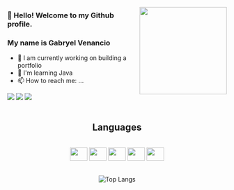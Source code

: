 
</p align="center">
<img align="right" height="200" src="https://media.giphy.com/media/jdOm0IddQuJP2/giphy.gif" />
<p align="center">

<div>
<h3>👋 Hello! Welcome to my Github profile.</h2>
<h3>My name is Gabryel Venancio</h2>
</div>

- 🔭 I am currently working on building a portfolio
- 🌱 I'm learning Java
- 📫 How to reach me: ...

<div>
<a align="center" href="https://www.instagram.com/gabryel.xpp/?next=%2F" target="_blank">
  <img src="https://img.shields.io/badge/-Instagram-%23E4405F?style=for-the-badge&logo=instagram&logoColor=white" target="_blank"></a>
  <a align="center" href = "mailto:gabrielvenanciocleffs@gmail.com">
    <img src="https://img.shields.io/badge/-Gmail-%23333?style=for-the-badge&logo=gmail&logoColor=white" target="_blank"></a>
  <a href="https://www.linkedin.com/in/gabryel-venancio-cleffs-do-nascimento" target="_blank">
    <img src="https://img.shields.io/badge/-LinkedIn-%230077B5?style=for-the-badge&logo=linkedin&logoColor=white" target="_blank"></a>
</div>

<br>

<div align="center">
<h2>Languages</h2>
</div>

<br>

<div align="center">
<img aling="center" height="30" width="40" src="https://cdn.jsdelivr.net/gh/devicons/devicon/icons/python/python-original.svg"/>
<img aling="center" height="30" width="40" src="https://cdn.jsdelivr.net/gh/devicons/devicon/icons/java/java-original.svg"/>
<img aling="center" height="30" width="40" src="https://cdn.jsdelivr.net/gh/devicons/devicon/icons/javascript/javascript-original.svg"/>
<img aling="center" height="30" width="40" src="https://cdn.jsdelivr.net/gh/devicons/devicon/icons/html5/html5-original.svg"/>
<img aling="center" height="30" width="40" src="https://cdn.jsdelivr.net/gh/devicons/devicon/icons/css3/css3-original.svg" />
</div>

<br>

<div align="center">


![Top Langs](https://github-readme-stats.vercel.app/api/top-langs/?username=GabryelVenancio&layout=compact&langs_count=10&theme=dark&hide_title=true)
</div>



<br>
